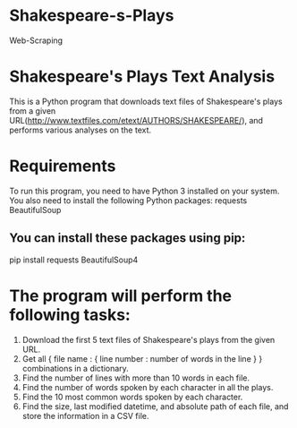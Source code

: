 # Shakespeare-s-Plays
Web-Scraping

# Shakespeare's Plays Text Analysis
This is a Python program that downloads text files of Shakespeare's plays from a given URL(http://www.textfiles.com/etext/AUTHORS/SHAKESPEARE/), and performs various analyses on the text.

# Requirements
To run this program, you need to have Python 3 installed on your system. You also need to install the following Python packages:
requests
BeautifulSoup

## You can install these packages using pip:
pip install requests BeautifulSoup4

# The program will perform the following tasks:
1) Download the first 5 text files of Shakespeare's plays from the given URL.
2) Get all { file name : { line number : number of words in the line } } combinations in a dictionary.
3) Find the number of lines with more than 10 words in each file.
4) Find the number of words spoken by each character in all the plays.
5) Find the 10 most common words spoken by each character.
6) Find the size, last modified datetime, and absolute path of each file, and store the information in a CSV file.
